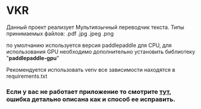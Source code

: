 # VKR
Данный проект реализует Мультиязычный переводчик текста.
Типы принимаемых файлов: .pdf .jpg .jpeg .png

по умолчанию используется версия paddlepaddle для CPU, для использования GPU необходимо дополнительно установить библиотеку "**paddlepaddle-gpu**"

Рекомендуется использовать venv
все зависимости находятся в requirements.txt
### Если у вас не работает приложение то смотрите [тут](https://github.com/koted0/VKR/issues/1), ошибка детально описана как и способ ее исправить.

